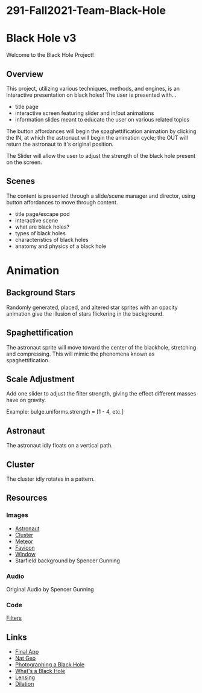 # 291-Fall2021-Team-Black-Hole
# Black Hole v3
Welcome to the Black Hole Project!

## Overview
This project, utilizing various techniques, methods, and engines, is an interactive presentation on black holes!
The user is presented with...
- title page
- interactive screen featuring slider and in/out animations
- information slides meant to educate the user on various related topics

The button affordances will begin the spaghettification animation by clicking the IN, at which the astronaut will begin the animation cycle; the OUT will return the astronaut to it's original position. 

The Slider will allow the user to adjust the strength of the black hole present on the screen. 

## Scenes
The content is presented through a slide/scene manager and director, using button affordances to move through content.
- title page/escape pod
- interactive scene
- what are black holes?
- types of black holes
- characteristics of black holes
- anatomy and physics of a black hole

# Animation

## Background Stars
Randomly generated, placed, and altered star sprites with an opacity animation give the illusion of stars flickering in the background.

## Spaghettification
The astronaut sprite will move toward the center of the blackhole, stretching and compressing. This will mimic the phenomena known as spaghettification.

## Scale Adjustment
Add one slider to adjust the filter strength, giving the effect different masses have on gravity.

Example: bulge.uniforms.strength = [1 - 4, etc.]

## Astronaut
The astronaut idly floats on a vertical path.

## Cluster
The cluster idly rotates in a pattern.

## Resources
### Images
- [Astronaut](https://pngimg.com/uploads/astronaut/astronaut_PNG66.png)
- [Cluster](https://giphy.com/stickers/galaxy-space-gif-j5QUSpXVuwtr2)
- [Meteor](https://www.pngplay.com/image/69268)
- [Favicon](https://www.transparentpng.com/download/black-hole-_247.html)
- [Window](https://gymrocket.com/gym-rocket/rocket-window/)
- Starfield background by Spencer Gunning

### Audio
Original Audio by Spencer Gunning

### Code
[Filters](https://www.npmjs.com/package/pixi-filters)

## Links
- [Final App](https://idmx291-f21-final.netlify.app)
- [Nat Geo](https://www.nationalgeographic.com/science/article/black-holes)
- [Photographing a Black Hole](https://www.nasa.gov/image-feature/photographing-a-black-hole)
- [What's a Black Hole](https://www.nasa.gov/vision/universe/starsgalaxies/black_hole_description.html)
- [Lensing](https://www.black-holes.org/the-science-numerical-relativity/numerical-relativity/gravitational-lensing)
- [Dilation](https://www.wtamu.edu/~cbaird/sq/2013/06/24/does-time-go-faster-at-the-top-of-a-building-compared-to-the-bottom/)